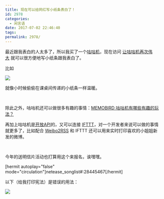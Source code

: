 ```yaml
---
title: 现在可以给网红写小纸条表白了！
id: 2978
categories:
  - 闲言语
date: 2017-07-02 22:46:40
tags:
permalink: 2978/
---
```


最近跟我表白的人太多了，所以我买了一个[咕咕机](http://www.memobird.cn)，现在访问 [让咕咕机再次伟大](/make-gugu-great-again) 就可以很方便地写小纸条跟我表白了。<!--more-->

比如

![](/images/gugu1.jpg)

就像小时候偷偷在课桌间传递的小纸条一样温暖。

&nbsp;

除此之外，咕咕机还可以做很多有趣的事情：[MEMOBIRD 咕咕机有哪些有趣的玩法？](https://www.zhihu.com/question/39529878)

再加上咕咕机是[开放API](http://open.memobird.cn/)的，又可以连接 [IFTTT](https://ifttt.com/)，对一个开发者来说可以做的事情就更多了，比如配合 [Weibo2RSS](https://github.com/DIYgod/Weibo2RSS) 和 IFTTT 还可以用来实时打印喜欢的小姐姐新发的微博。

&nbsp;

今年的送明信片活动也打算用这个来报名，诶嘿嘿。

[hermit autoplay="false" mode="circulation"]netease_songlist#:28445467[/hermit]

以下（给我打印宪法）是错误的用法：

![](/images/gugu2.jpg)